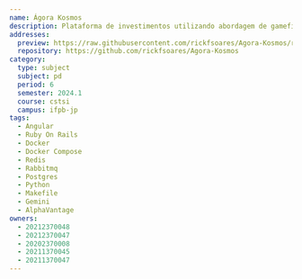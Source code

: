 ```yaml
---
name: Ágora Kosmos
description: Plataforma de investimentos utilizando abordagem de gameficação e com suporte a chatbot gemini para consultas.
addresses:
  preview: https://raw.githubusercontent.com/rickfsoares/Agora-Kosmos/refs/heads/main/agora-home.png
  repository: https://github.com/rickfsoares/Agora-Kosmos
category:
  type: subject
  subject: pd
  period: 6
  semester: 2024.1
  course: cstsi
  campus: ifpb-jp
tags:
  - Angular
  - Ruby On Rails
  - Docker
  - Docker Compose
  - Redis
  - Rabbitmq
  - Postgres
  - Python
  - Makefile
  - Gemini
  - AlphaVantage
owners:
  - 20212370048
  - 20212370047
  - 20202370008
  - 20211370045
  - 20211370047
---
```

